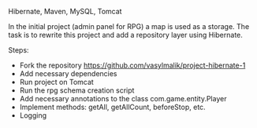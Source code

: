 Hibernate, Maven, MySQL, Tomcat

In the initial project (admin panel for RPG) a map is used as a storage. The task is to rewrite this project and add a repository layer using Hibernate.

Steps:
* Fork the repository https://github.com/vasylmalik/project-hibernate-1
* Add necessary dependencies
* Run project on Tomcat
* Run the rpg schema creation script
* Add necessary annotations to the class com.game.entity.Player
* Implement methods: getAll, getAllCount, beforeStop, etc.
* Logging 
